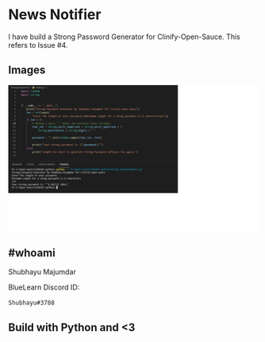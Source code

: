 # News Notifier

I have build a Strong Password Generator for Clinify-Open-Sauce.
This refers to Issue #4.

## Images

![Code](./img/ss.png)

## #whoami

Shubhayu Majumdar

BlueLearn Discord ID:

```bash
Shubhayu#3788
```

## Build with Python and <3
